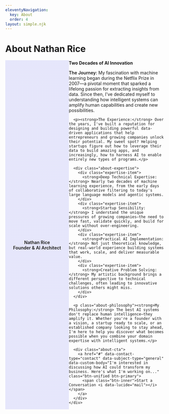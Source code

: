 ```yaml
---
eleventyNavigation:
  key: About
  order: 4
layout: simple.njk
---
```


# About Nathan Rice

<!-- About - Open Book Style -->
<div class="about-brochure">
  <div class="about-visual">
    <i data-lucide="cpu" class="about-icon"></i>
    <div class="about-image-placeholder">Nathan Rice<br>Founder & AI Architect</div>
  </div>
  <div class="about-content">
    <h2>Two Decades of AI Innovation</h2>
    <div class="about-pitch">
      <p><strong>The Journey:</strong> My fascination with machine learning began during the Netflix Prize in 2007—a pivotal moment that sparked a lifelong passion for extracting insights from data. Since then, I've dedicated myself to understanding how intelligent systems can amplify human capabilities and create new possibilities.</p>
      
      <p><strong>The Experience:</strong> Over the years, I've built a reputation for designing and building powerful data-driven applications that help entrepreneurs and growing companies unlock their potential. My sweet spot? Helping startups figure out how to leverage their data to build amazing apps, and increasingly, how to harness AI to enable entirely new types of programs.</p>
      
      <div class="about-expertise">
        <div class="expertise-item">
          <strong>Deep Technical Expertise:</strong> Nearly two decades of machine learning experience, from the early days of collaborative filtering to today's large language models and agentic systems.
        </div>
        <div class="expertise-item">
          <strong>Startup Sensibility:</strong> I understand the unique pressures of growing companies—the need to move fast, validate quickly, and build for scale without over-engineering.
        </div>
        <div class="expertise-item">
          <strong>Practical AI Implementation:</strong> Not just theoretical knowledge, but real-world experience building systems that work, scale, and deliver measurable value.
        </div>
        <div class="expertise-item">
          <strong>Creative Problem Solving:</strong> My artistic background brings a different perspective to technical challenges, often leading to innovative solutions others might miss.
        </div>
      </div>
      
      <p class="about-philosophy"><strong>My Philosophy:</strong> The best AI systems don't replace human intelligence—they amplify it. Whether you're a founder with a vision, a startup ready to scale, or an established company looking to stay ahead, I'm here to help you discover what becomes possible when you combine your domain expertise with intelligent systems.</p>
      
      <div class="about-cta">
        <a href="#" data-contact-type="contact" data-subject-type="general" data-custom-body="I'm interested in discussing how AI could transform my business. Here's what I'm working on..." class="btn-unified btn-primary">
          <span class="btn-inner">Start a Conversation <i data-lucide="mail"></i></span>
        </a>
      </div>
    </div>
  </div>
</div>

<style>
/* About Brochure - Open Book Style */
.about-brochure {
  display: flex;
  background: var(--color-surface-50);
  border: 1px solid var(--color-border-light-50);
  border-radius: var(--radius-lg);
  margin: var(--space-3xl) 0;
  overflow: hidden;
  box-shadow: var(--shadow-sm);
  transition: all 0.3s ease;
}

.about-brochure:hover {
  transform: translateY(-2px);
  box-shadow: var(--shadow-lg);
  border-color: var(--color-accent);
}

.about-visual {
  flex: 0 0 40%;
  background: var(--color-graphite-700);
  display: flex;
  flex-direction: column;
  align-items: center;
  justify-content: center;
  padding: var(--space-3xl) var(--space-2xl);
  position: relative;
  background-size: cover;
  background-position: 70% center;
  background-blend-mode: overlay;
  text-align: center;
  background-image: linear-gradient(rgba(99, 102, 241, 0.15), rgba(99, 102, 241, 0.15)), url('/img/photo.png');
}

.about-icon {
  width: 4rem;
  height: 4rem;
  color: var(--color-accent);
  margin-bottom: var(--space-lg);
  filter: drop-shadow(0 0 8px rgba(99, 102, 241, 0.4));
}

.about-image-placeholder {
  color: var(--color-text-light);
  font-size: var(--text-lg);
  font-weight: 600;
  text-align: center;
  line-height: var(--leading-tight);
}

.about-content {
  flex: 1;
  padding: var(--space-3xl);
}

.about-content h2 {
  margin-top: 0;
  margin-bottom: var(--space-lg);
  color: var(--color-text);
  font-size: var(--text-3xl);
  font-weight: 700;
}

.about-pitch {
  color: var(--color-text-light);
  line-height: var(--leading-relaxed);
}

.about-pitch p {
  margin-bottom: var(--space-lg);
}

.about-pitch strong {
  color: var(--color-text);
  font-weight: 600;
}

.about-expertise {
  margin: var(--space-2xl) 0;
  background: var(--color-background);
  border-radius: var(--radius-md);
  padding: var(--space-xl);
  border-left: 3px solid var(--color-accent);
}

.expertise-item {
  margin-bottom: var(--space-lg);
  padding-left: var(--space-md);
}

.expertise-item:last-child {
  margin-bottom: 0;
}

.expertise-item strong {
  color: var(--color-accent);
  font-weight: 600;
  display: block;
  margin-bottom: var(--space-xs);
}

.about-philosophy {
  color: var(--color-text);
  font-weight: 500;
  font-style: italic;
  margin-bottom: var(--space-lg);
  font-size: var(--text-lg);
}

.about-cta {
  margin-top: var(--space-lg);
  text-align: center;
}


/* Responsive Design */
@media (max-width: 768px) {
  .about-brochure {
    flex-direction: column;
  }
  
  .about-visual {
    flex: none;
    padding: var(--space-2xl);
  }
  
  .about-icon {
    width: 3rem;
    height: 3rem;
  }
  
  .about-content {
    padding: var(--space-2xl);
  }
  
  .about-content h2 {
    font-size: var(--text-2xl);
  }
  
  .about-expertise {
    padding: var(--space-lg);
  }
}
</style>